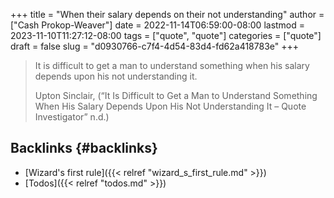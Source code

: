 +++
title = "When their salary depends on their not understanding"
author = ["Cash Prokop-Weaver"]
date = 2022-11-14T06:59:00-08:00
lastmod = 2023-11-10T11:27:12-08:00
tags = ["quote", "quote"]
categories = ["quote"]
draft = false
slug = "d0930766-c7f4-4d54-83d4-fd62a418783e"
+++

> It is difficult to get a man to understand something when his salary depends upon his not understanding it.
>
> Upton Sinclair, (“It Is Difficult to Get a Man to Understand Something When His Salary Depends Upon His Not Understanding It – Quote Investigator” n.d.)


## Backlinks {#backlinks}

-   [Wizard's first rule]({{< relref "wizard_s_first_rule.md" >}})
-   [Todos]({{< relref "todos.md" >}})
